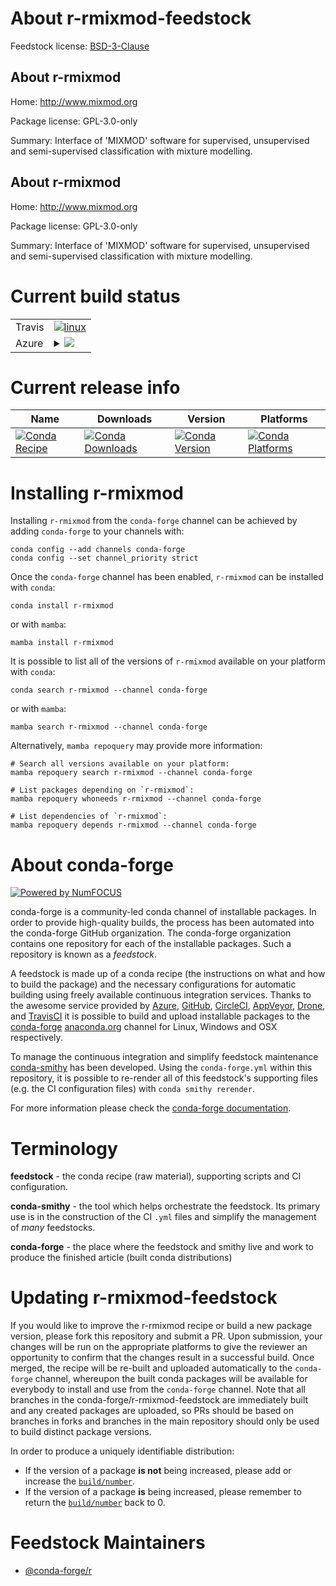 About r-rmixmod-feedstock
=========================

Feedstock license: [BSD-3-Clause](https://github.com/conda-forge/r-rmixmod-feedstock/blob/main/LICENSE.txt)


About r-rmixmod
---------------

Home: http://www.mixmod.org

Package license: GPL-3.0-only

Summary: Interface of 'MIXMOD' software for supervised, unsupervised and semi-supervised classification with mixture modelling.

About r-rmixmod
---------------

Home: http://www.mixmod.org

Package license: GPL-3.0-only

Summary: Interface of 'MIXMOD' software for supervised, unsupervised and semi-supervised classification with mixture modelling.

Current build status
====================


<table><tr>
    <td>Travis</td>
    <td>
      <a href="https://app.travis-ci.com/conda-forge/r-rmixmod-feedstock">
        <img alt="linux" src="https://img.shields.io/travis/com/conda-forge/r-rmixmod-feedstock/main.svg?label=Linux">
      </a>
    </td>
  </tr>
    
  <tr>
    <td>Azure</td>
    <td>
      <details>
        <summary>
          <a href="https://dev.azure.com/conda-forge/feedstock-builds/_build/latest?definitionId=2476&branchName=main">
            <img src="https://dev.azure.com/conda-forge/feedstock-builds/_apis/build/status/r-rmixmod-feedstock?branchName=main">
          </a>
        </summary>
        <table>
          <thead><tr><th>Variant</th><th>Status</th></tr></thead>
          <tbody><tr>
              <td>linux_64_r_base4.3</td>
              <td>
                <a href="https://dev.azure.com/conda-forge/feedstock-builds/_build/latest?definitionId=2476&branchName=main">
                  <img src="https://dev.azure.com/conda-forge/feedstock-builds/_apis/build/status/r-rmixmod-feedstock?branchName=main&jobName=linux&configuration=linux%20linux_64_r_base4.3" alt="variant">
                </a>
              </td>
            </tr><tr>
              <td>linux_64_r_base4.4</td>
              <td>
                <a href="https://dev.azure.com/conda-forge/feedstock-builds/_build/latest?definitionId=2476&branchName=main">
                  <img src="https://dev.azure.com/conda-forge/feedstock-builds/_apis/build/status/r-rmixmod-feedstock?branchName=main&jobName=linux&configuration=linux%20linux_64_r_base4.4" alt="variant">
                </a>
              </td>
            </tr><tr>
              <td>linux_aarch64_r_base4.3</td>
              <td>
                <a href="https://dev.azure.com/conda-forge/feedstock-builds/_build/latest?definitionId=2476&branchName=main">
                  <img src="https://dev.azure.com/conda-forge/feedstock-builds/_apis/build/status/r-rmixmod-feedstock?branchName=main&jobName=linux&configuration=linux%20linux_aarch64_r_base4.3" alt="variant">
                </a>
              </td>
            </tr><tr>
              <td>linux_aarch64_r_base4.4</td>
              <td>
                <a href="https://dev.azure.com/conda-forge/feedstock-builds/_build/latest?definitionId=2476&branchName=main">
                  <img src="https://dev.azure.com/conda-forge/feedstock-builds/_apis/build/status/r-rmixmod-feedstock?branchName=main&jobName=linux&configuration=linux%20linux_aarch64_r_base4.4" alt="variant">
                </a>
              </td>
            </tr><tr>
              <td>linux_ppc64le_r_base4.3</td>
              <td>
                <a href="https://dev.azure.com/conda-forge/feedstock-builds/_build/latest?definitionId=2476&branchName=main">
                  <img src="https://dev.azure.com/conda-forge/feedstock-builds/_apis/build/status/r-rmixmod-feedstock?branchName=main&jobName=linux&configuration=linux%20linux_ppc64le_r_base4.3" alt="variant">
                </a>
              </td>
            </tr><tr>
              <td>linux_ppc64le_r_base4.4</td>
              <td>
                <a href="https://dev.azure.com/conda-forge/feedstock-builds/_build/latest?definitionId=2476&branchName=main">
                  <img src="https://dev.azure.com/conda-forge/feedstock-builds/_apis/build/status/r-rmixmod-feedstock?branchName=main&jobName=linux&configuration=linux%20linux_ppc64le_r_base4.4" alt="variant">
                </a>
              </td>
            </tr><tr>
              <td>win_64_r_base4.3</td>
              <td>
                <a href="https://dev.azure.com/conda-forge/feedstock-builds/_build/latest?definitionId=2476&branchName=main">
                  <img src="https://dev.azure.com/conda-forge/feedstock-builds/_apis/build/status/r-rmixmod-feedstock?branchName=main&jobName=win&configuration=win%20win_64_r_base4.3" alt="variant">
                </a>
              </td>
            </tr><tr>
              <td>win_64_r_base4.4</td>
              <td>
                <a href="https://dev.azure.com/conda-forge/feedstock-builds/_build/latest?definitionId=2476&branchName=main">
                  <img src="https://dev.azure.com/conda-forge/feedstock-builds/_apis/build/status/r-rmixmod-feedstock?branchName=main&jobName=win&configuration=win%20win_64_r_base4.4" alt="variant">
                </a>
              </td>
            </tr>
          </tbody>
        </table>
      </details>
    </td>
  </tr>
</table>

Current release info
====================

| Name | Downloads | Version | Platforms |
| --- | --- | --- | --- |
| [![Conda Recipe](https://img.shields.io/badge/recipe-r--rmixmod-green.svg)](https://anaconda.org/conda-forge/r-rmixmod) | [![Conda Downloads](https://img.shields.io/conda/dn/conda-forge/r-rmixmod.svg)](https://anaconda.org/conda-forge/r-rmixmod) | [![Conda Version](https://img.shields.io/conda/vn/conda-forge/r-rmixmod.svg)](https://anaconda.org/conda-forge/r-rmixmod) | [![Conda Platforms](https://img.shields.io/conda/pn/conda-forge/r-rmixmod.svg)](https://anaconda.org/conda-forge/r-rmixmod) |

Installing r-rmixmod
====================

Installing `r-rmixmod` from the `conda-forge` channel can be achieved by adding `conda-forge` to your channels with:

```
conda config --add channels conda-forge
conda config --set channel_priority strict
```

Once the `conda-forge` channel has been enabled, `r-rmixmod` can be installed with `conda`:

```
conda install r-rmixmod
```

or with `mamba`:

```
mamba install r-rmixmod
```

It is possible to list all of the versions of `r-rmixmod` available on your platform with `conda`:

```
conda search r-rmixmod --channel conda-forge
```

or with `mamba`:

```
mamba search r-rmixmod --channel conda-forge
```

Alternatively, `mamba repoquery` may provide more information:

```
# Search all versions available on your platform:
mamba repoquery search r-rmixmod --channel conda-forge

# List packages depending on `r-rmixmod`:
mamba repoquery whoneeds r-rmixmod --channel conda-forge

# List dependencies of `r-rmixmod`:
mamba repoquery depends r-rmixmod --channel conda-forge
```


About conda-forge
=================

[![Powered by
NumFOCUS](https://img.shields.io/badge/powered%20by-NumFOCUS-orange.svg?style=flat&colorA=E1523D&colorB=007D8A)](https://numfocus.org)

conda-forge is a community-led conda channel of installable packages.
In order to provide high-quality builds, the process has been automated into the
conda-forge GitHub organization. The conda-forge organization contains one repository
for each of the installable packages. Such a repository is known as a *feedstock*.

A feedstock is made up of a conda recipe (the instructions on what and how to build
the package) and the necessary configurations for automatic building using freely
available continuous integration services. Thanks to the awesome service provided by
[Azure](https://azure.microsoft.com/en-us/services/devops/), [GitHub](https://github.com/),
[CircleCI](https://circleci.com/), [AppVeyor](https://www.appveyor.com/),
[Drone](https://cloud.drone.io/welcome), and [TravisCI](https://travis-ci.com/)
it is possible to build and upload installable packages to the
[conda-forge](https://anaconda.org/conda-forge) [anaconda.org](https://anaconda.org/)
channel for Linux, Windows and OSX respectively.

To manage the continuous integration and simplify feedstock maintenance
[conda-smithy](https://github.com/conda-forge/conda-smithy) has been developed.
Using the ``conda-forge.yml`` within this repository, it is possible to re-render all of
this feedstock's supporting files (e.g. the CI configuration files) with ``conda smithy rerender``.

For more information please check the [conda-forge documentation](https://conda-forge.org/docs/).

Terminology
===========

**feedstock** - the conda recipe (raw material), supporting scripts and CI configuration.

**conda-smithy** - the tool which helps orchestrate the feedstock.
                   Its primary use is in the construction of the CI ``.yml`` files
                   and simplify the management of *many* feedstocks.

**conda-forge** - the place where the feedstock and smithy live and work to
                  produce the finished article (built conda distributions)


Updating r-rmixmod-feedstock
============================

If you would like to improve the r-rmixmod recipe or build a new
package version, please fork this repository and submit a PR. Upon submission,
your changes will be run on the appropriate platforms to give the reviewer an
opportunity to confirm that the changes result in a successful build. Once
merged, the recipe will be re-built and uploaded automatically to the
`conda-forge` channel, whereupon the built conda packages will be available for
everybody to install and use from the `conda-forge` channel.
Note that all branches in the conda-forge/r-rmixmod-feedstock are
immediately built and any created packages are uploaded, so PRs should be based
on branches in forks and branches in the main repository should only be used to
build distinct package versions.

In order to produce a uniquely identifiable distribution:
 * If the version of a package **is not** being increased, please add or increase
   the [``build/number``](https://docs.conda.io/projects/conda-build/en/latest/resources/define-metadata.html#build-number-and-string).
 * If the version of a package **is** being increased, please remember to return
   the [``build/number``](https://docs.conda.io/projects/conda-build/en/latest/resources/define-metadata.html#build-number-and-string)
   back to 0.

Feedstock Maintainers
=====================

* [@conda-forge/r](https://github.com/orgs/conda-forge/teams/r/)

